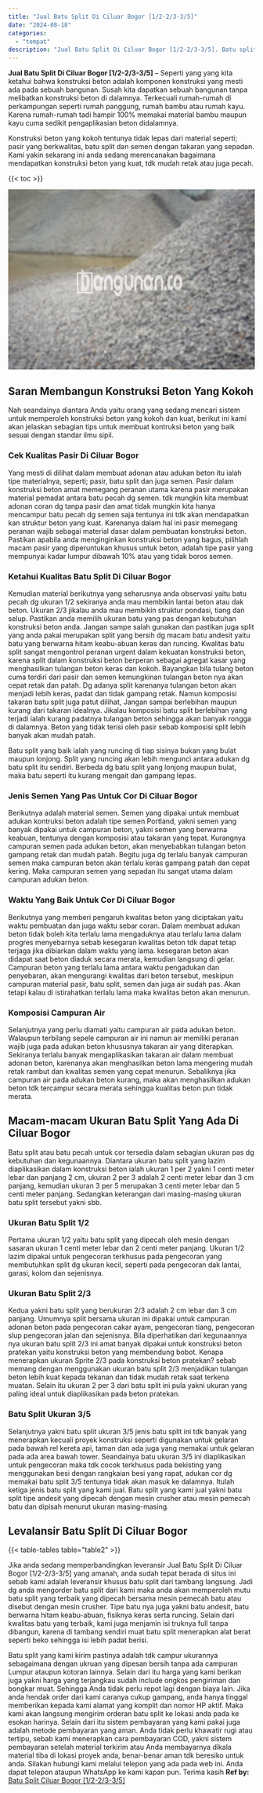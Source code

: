 ```yaml
---
title: "Jual Batu Split Di Ciluar Bogor [1/2-2/3-3/5]"
date: "2024-08-18"
categories: 
  - "tempat"
description: "Jual Batu Split Di Ciluar Bogor [1/2-2/3-3/5]. Batu split yang kami kirim pastinya adalah tdk campur ukurannya sebagaimana dengan ukruan yang dipesan bersih..."
---
```


**Jual Batu Split Di Ciluar Bogor \[1/2-2/3-3/5\]** – Seperti yang yang kita ketahui bahwa konstruksi beton adalah komponen konstruksi yang mesti ada pada sebuah bangunan. Susah kita dapatkan sebuah bangunan tanpa melibatkan konstruksi beton di dalamnya. Terkecuali rumah-rumah di perkampungan seperti rumah panggung, rumah bambu atau rumah kayu. Karena rumah-rumah tadi hampir 100% memakai material bambu maupun kayu cuma sedikit pengaplikasian beton didalamnya.

Konstruksi beton yang kokoh tentunya tidak lepas dari material seperti; pasir yang berkwalitas, batu split dan semen dengan takaran yang sepadan. Kami yakin sekarang ini anda sedang merencanakan bagaimana mendapatkan konstruksi beton yang kuat, tdk mudah retak atau juga pecah.

{{< toc >}}

![Jual Batu Split Di Ciluar Bogor [1/2-2/3-3/5]](/images/jual-batu-split-34.png)

## Saran Membangun Konstruksi Beton Yang Kokoh

Nah seandainya diantara Anda yaitu orang yang sedang mencari sistem untuk memperoleh konstruksi beton yang kokoh dan kuat, berikut ini kami akan jelaskan sebagian tips untuk membuat kontruksi beton yang baik sesuai dengan standar ilmu sipil.

### Cek Kualitas Pasir Di Ciluar Bogor

Yang mesti di dilihat dalam membuat adonan atau adukan beton itu ialah tipe materialnya, seperti; pasir, batu split dan juga semen. Pasir dalam konstruksi beton amat memegang peranan utama karena pasir merupakan material pemadat antara batu pecah dg semen. tdk mungkin kita membuat adonan coran dg tanpa pasir dan amat tidak mungkin kita hanya mencampur batu pecah dg semen saja tentunya ini tdk akan mendapatkan kan struktur beton yang kuat. Karenanya dalam hal ini pasir memegang peranan wajib sebagai material dasar dalam pembuatan konstruksi beton. Pastikan apabila anda menginginkan konstruksi beton yang bagus, pilihlah macam pasir yang diperuntukan khusus untuk beton, adalah tipe pasir yang mempunyai kadar lumpur dibawah 10% atau yang tidak boros semen.

### Ketahui Kualitas Batu Split Di Ciluar Bogor

Kemudian material berikutnya yang seharusnya anda observasi yaitu batu pecah dg ukuran 1/2 sekiranya anda mau membikin lantai beton atau dak beton. Ukuran 2/3 jikalau anda mau membikin struktur pondasi, tiang dan selup. Pastikan anda memilih ukuran batu yang pas dengan kebutuhan konstruksi beton anda. Jangan sampe salah gunakan dan pastikan juga split yang anda pakai merupakan split yang bersih dg macam batu andesit yaitu batu yang berwarna hitam keabu-abuan keras dan runcing. Kwalitas batu split sangat mengontrol peranan urgent dalam kekuatan konstruksi beton, karena split dalam konstruksi beton berperan sebagai agregat kasar yang menghasilkan tulangan beton keras dan kokoh. Bayangkan bila tulang beton cuma terdiri dari pasir dan semen kemungkinan tulangan beton nya akan cepat retak dan patah. Dg adanya split karenanya tulangan beton akan menjadi lebih keras, padat dan tidak gampang retak. Namun komposisi takaran batu split juga patut dilihat, Jangan sampai berlebihan maupun kurang dari takaran idealnya. Jikalau komposisi batu split berlebihan yang terjadi ialah kurang padatnya tulangan beton sehingga akan banyak rongga di dalamnya. Beton yang tidak terisi oleh pasir sebab komposisi split lebih banyak akan mudah patah.

Batu split yang baik ialah yang runcing di tiap sisinya bukan yang bulat maupun lonjong. Split yang runcing akan lebih mengunci antara adukan dg batu split itu sendiri. Berbeda dg batu split yang lonjong maupun bulat, maka batu seperti itu kurang mengait dan gampang lepas.

### Jenis Semen Yang Pas Untuk Cor Di Ciluar Bogor

Berikutnya adalah material semen. Semen yang dipakai untuk membuat adukan kontruksi beton adalah tipe semen Portland, yakni semen yang banyak dipakai untuk campuran beton, yakni semen yang berwarna keabuan, tentunya dengan komposisi atau takaran yang tepat. Kurangnya campuran semen pada adukan beton, akan menyebabkan tulangan beton gampang retak dan mudah patah. Begitu juga dg terlalu banyak campuran semen maka campuran beton akan terlalu keras gampang patah dan cepat kering. Maka campuran semen yang sepadan itu sangat utama dalam campuran adukan beton.

### Waktu Yang Baik Untuk Cor Di Ciluar Bogor

Berikutnya yang memberi pengaruh kwalitas beton yang diciptakan yaitu waktu pembuatan dan juga waktu sebar coran. Dalam membuat adukan beton tidak boleh kita terlalu lama mengaduknya atau terlalu lama dalam progres menyebarnya sebab kesegaran kwalitas beton tdk dapat tetap terjaga jika dibiarkan dalam waktu yang lama. kesegaran beton akan didapat saat beton diaduk secara merata, kemudian langsung di gelar. Campuran beton yang terlalu lama antara waktu pengadukan dan penyebaran, akan mengurangi kwalitas dari beton tersebut, meskipun campuran material pasir, batu split, semen dan juga air sudah pas. Akan tetapi kalau di istirahatkan terlalu lama maka kwalitas beton akan menurun.

### Komposisi Campuran Air

Selanjutnya yang perlu diamati yaitu campuran air pada adukan beton. Walaupun terbilang sepele campuran air ini namun air memiliki peranan wajib juga pada adukan beton khususnya takaran air yang diterapkan. Sekiranya terlalu banyak mengaplikasikan takaran air dalam membuat adonan beton, karenanya akan menghasilkan beton lama mengering mudah retak rambut dan kwalitas semen yang cepat menurun. Sebaliknya jika campuran air pada adukan beton kurang, maka akan menghasilkan adukan beton tdk tercampur secara merata sehingga kualitas beton pun tidak merata.

## Macam-macam Ukuran Batu Split Yang Ada Di Ciluar Bogor

Batu split atau batu pecah untuk cor tersedia dalam sebagian ukuran pas dg kebutuhan dan kegunaannya. Diantara ukuran batu split yang lazim diaplikasikan dalam konstruksi beton ialah ukuran 1 per 2 yakni 1 centi meter lebar dan panjang 2 cm, ukuran 2 per 3 adalah 2 centi meter lebar dan 3 cm panjang, kemudian ukuran 3 per 5 merupakan 3 centi meter lebar dan 5 centi meter panjang. Sedangkan keterangan dari masing-masing ukuran batu split tersebut yakni sbb.

### Ukuran Batu Split 1/2

Pertama ukuran 1/2 yaitu batu split yang dipecah oleh mesin dengan sasaran ukuran 1 centi meter lebar dan 2 centi meter panjang. Ukuran 1/2 lazim dipakai untuk pengecoran terkhusus pada pengecoran yang membutuhkan split dg ukuran kecil, seperti pada pengecoran dak lantai, garasi, kolom dan sejenisnya.

### Ukuran Batu Split 2/3

Kedua yakni batu split yang berukuran 2/3 adalah 2 cm lebar dan 3 cm panjang. Umumnya split bersama ukuran ini dipakai untuk campuran adonan beton pada pengecoran cakar ayam, pengecoran tiang, pengecoran slup pengecoran jalan dan sejenisnya. Bila diperhatikan dari kegunaannya nya ukuran batu split 2/3 ini amat banyak dipakai untuk konstruksi beton pratekan yaitu konstruksi beton yang membendung bobot. Kenapa menerapkan ukuran Sprite 2/3 pada konstruksi beton pratekan? sebab memang dengan menggunakan ukuran batu split 2/3 menjadikan tulangan beton lebih kuat kepada tekanan dan tidak mudah retak saat terkena muatan. Selain itu ukuran 2 per 3 dari batu split ini pula yakni ukuran yang paling ideal untuk diaplikasikan pada beton pratekan.

### Batu Split Ukuran 3/5

Selanjutnya yakni batu split ukuran 3/5 jenis batu split ini tdk banyak yang menerapkan kecuali proyek konstruksi seperti digunakan untuk gelaran pada bawah rel kereta api, taman dan ada juga yang memakai untuk gelaran pada ada area bawah tower. Seandainya batu ukuran 3/5 ini diaplikasikan untuk pengecoran maka tdk cocok terkhusus pada bekisting yang menggunakan besi dengan rangkaian besi yang rapat, adukan cor dg memakai batu split 3/5 tentunya tidak akan masuk ke dalamnya. Itulah ketiga jenis batu split yang kami jual. Batu split yang kami jual yakni batu split tipe andesit yang dipecah dengan mesin crusher atau mesin pemecah batu dan dipisah menurut ukuran masing-masing.

## Levalansir Batu Split Di Ciluar Bogor

{{< table-tables table="table2" >}}

Jika anda sedang memperbandingkan leveransir Jual Batu Split Di Ciluar Bogor \[1/2-2/3-3/5\] yang amanah, anda sudah tepat berada di situs ini sebab kami adalah leveransir khusus batu split dari tambang langsung. Jadi dg anda mengorder batu split dari kami maka anda akan memperoleh mutu batu split yang terbaik yang dipecah bersama mesin pemecah batu atau disebut dengan mesin crusher. Tipe batu nya juga yakni batu andesit, batu berwarna hitam keabu-abuan, fisiknya keras serta runcing. Selain dari kwalitas batu yang terbaik, kami juga menjamin isi truknya full tanpa dibangun, karena di tambang sendiri muat batu split menerapkan alat berat seperti beko sehingga isi lebih padat berisi.

Batu split yang kami kirim pastinya adalah tdk campur ukurannya sebagaimana dengan ukruan yang dipesan bersih tanpa ada campuran Lumpur ataupun kotoran lainnya. Selain dari itu harga yang kami berikan juga yakni harga yang terjangkau sudah include ongkos pengiriman dan bongkar muat. Sehingga Anda tidak perlu repot lagi dengan biaya lain. Jika anda hendak order dari kami caranya cukup gampang, anda hanya tinggal memberikan kepada kami alamat yang komplit dan nomor HP aktif. Maka kami akan langsung mengirim orderan batu split ke lokasi anda pada ke esokan harinya. Selain dari itu sistem pembayaran yang kami pakai juga adalah metode pembayaran yang aman. Anda tidak perlu khawatir rugi atau tertipu, sebab kami menerapkan cara pembayaran COD, yakni sistem pembayaran setelah material terkirim atau Anda membayarnya dikala material tiba di lokasi proyek anda, benar-benar aman tdk beresiko untuk anda. Silakan hubungi kami melalui telepon yang ada pada web ini. Anda dapat telepon ataupun WhatsApp ke kami kapan pun. Terima kasih
**Ref by:** [Batu Split Ciluar Bogor [1/2-2/3-3/5]](https://id.wikipedia.org/wiki/Batu)
